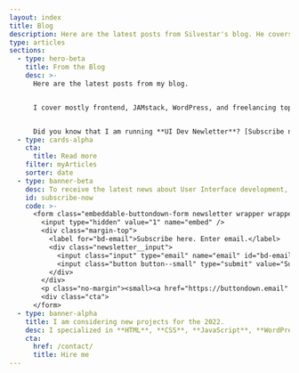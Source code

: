 ```yaml
---
layout: index
title: Blog
description: Here are the latest posts from Silvestar's blog. He covers mostly frontend, JAMstack, WordPress, and freelancing topics.
type: articles
sections:
  - type: hero-beta
    title: From the Blog
    desc: >-
      Here are the latest posts from my blog.


      I cover mostly frontend, JAMstack, WordPress, and freelancing topics.


      Did you know that I am running **UI Dev Newletter**? [Subscribe now](#subscribe-now)
  - type: cards-alpha
    cta:
      title: Read more
    filter: myArticles
    sorter: date
  - type: banner-beta
    desc: To receive the latest news about User Interface development, subscribe here.
    id: subscribe-now
    code: >-
      <form class="embeddable-buttondown-form newsletter wrapper wrapper--beta margin-top text-left" action="https://buttondown.email/api/emails/embed-subscribe/starbist" method="post" target="popupwindow" onsubmit="window.open('https://buttondown.email/starbist', 'popupwindow')">
        <input type="hidden" value="1" name="embed" />
        <div class="margin-top">
          <label for="bd-email">Subscribe here. Enter email.</label>
          <div class="newsletter__input">
            <input class="input" type="email" name="email" id="bd-email" />
            <input class="button button--small" type="submit" value="Subscribe" />
          </div>
        </div>
        <p class="no-margin"><small><a href="https://buttondown.email" target="_blank" rel="noreferrer">Powered by Buttondown</a></small></p>
        <div class="cta">
      </form>
  - type: banner-alpha
    title: I am considering new projects for the 2022.
    desc: I specialized in **HTML**, **CSS**, **JavaScript**, **WordPress**, **Shopify**, and **JAMstack** technologies.
    cta:
      href: /contact/
      title: Hire me
---
```

